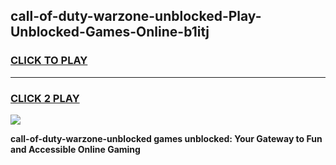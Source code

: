 
## call-of-duty-warzone-unblocked-Play-Unblocked-Games-Online-b1itj
<h3>
<a href="https://premium76.site?title=call-of-duty-warzone-unblocked&ref=25A">CLICK TO PLAY</a></h3>
<hr>

<h3>
<a href="https://premium76.site?title=call-of-duty-warzone-unblocked&ref=25A">CLICK 2 PLAY</a>
  
</h3>

<a href="https://premium76.site?title=call-of-duty-warzone-unblocked&ref=25A"><img src="https://clearcache.store/games.png"></a>


**call-of-duty-warzone-unblocked games unblocked: Your Gateway to Fun and Accessible Online Gaming**
